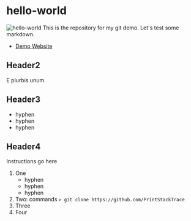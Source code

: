 # hello-world
![hello-world](helloworld.jpeg)
This is the repository for my git demo. Let's test some markdown.
- [Demo Website](http://www.google.com)


## Header2
E plurbis unum.

## Header3
- hyphen
- hyphen
- hyphen

## Header4
Instructions go here

1. One
	- hyphen
	- hyphen
 	- hyphen
2. Two: commands `> git clone https://github.com/PrintStackTrace`
3. Three
4. Four
